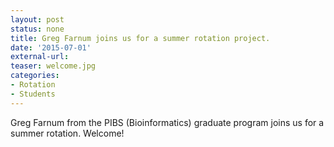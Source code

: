 ```yaml
---
layout: post
status: none
title: Greg Farnum joins us for a summer rotation project.
date: '2015-07-01'
external-url:
teaser: welcome.jpg
categories:
- Rotation
- Students
---
```


Greg Farnum from the PIBS (Bioinformatics) graduate program joins us for a summer rotation. Welcome!
